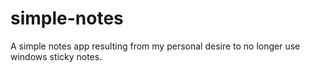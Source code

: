 # simple-notes
A simple notes app resulting from my personal desire to no longer use windows sticky notes.
